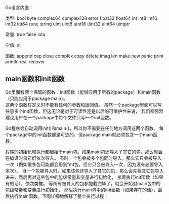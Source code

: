 Go语言内置：

类型:
	bool byte complex64 complex128 error float32 float64
	int int8 int16 int32 int64 rune string
	uint uint8 uint16 uint32 uint64 uintptr

常量:
	true false iota

空值:
	nil

函数:
	append cap close complex copy delete imag len
	make new panic print println real recover
	
## main函数和init函数

Go里面有两个保留的函数：init函数（能够应用于所有的package）和main函数（只能应用于package main）。   
这两个函数在定义时不能有任何的参数和返回值。 
虽然一个package里面可以写任意多个init函数，但这无论是对于可读性还是以后的可维护性来说， 
我们都强烈建议用户在一个package中每个文件只写一个init函数。

Go程序会自动调用init()和main()，所以你不需要在任何地方调用这两个函数。 
每个package中的init函数都是可选的，但package main就必须包含一个main函数。

程序的初始化和执行都起始于main包。如果main包还导入了其它的包，那么就会在编译时将它们依次导入。 
有时一个包会被多个包同时导入，那么它只会被导入一次（例如很多包可能都会用到fmt包，但它只会被导入一次，因为没有必要导入多次）。
当一个包被导入时，如果该包还导入了其它的包，那么会先将其它包导入进来，然后再对这些包中的包级常量和变量进行初始化， 接着执行init函数（如果有的话），依次类推。 
等所有被导入的包都加载完毕了，就会开始对main包中的包级常量和变量进行初始化， 然后执行main包中的init函数（如果存在的话），最后执行main函数。下图详细地解释了整个执行过程：
	